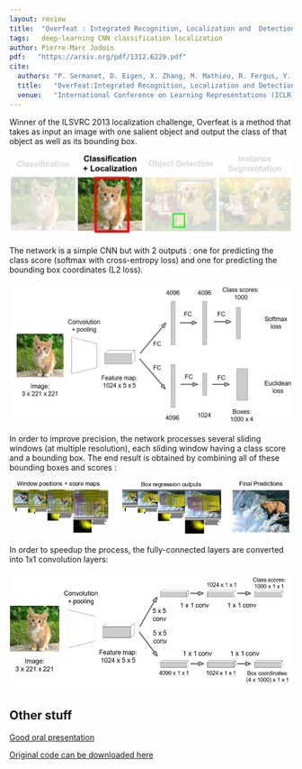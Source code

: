 ```yaml
---
layout: review
title:  "Overfeat : Integrated Recognition, Localization and  Detection using Convolutional Networks"
tags:   deep-learning CNN classification localization
author: Pierre-Marc Jodoin
pdf:   "https://arxiv.org/pdf/1312.6229.pdf"
cite:
  authors: "P. Sermanet, D. Eigen, X. Zhang, M. Mathieu, R. Fergus, Y. LeCun"
  title:   "OverFeat:Integrated Recognition, Localization and Detection using Convolutional Networks"
  venue:   "International Conference on Learning Representations (ICLR) 2014"
---
```


Winner of the ILSVRC 2013 localization challenge, Overfeat is a method that takes as input an image with one salient object and output the class of that object as well as its bounding box. 

<div align="middle">
  <img src="/article/images/overfeat/overview.jpg" width="600">
</div>


The network is a simple CNN but with 2 outputs : one for predicting the class score (softmax with cross-entropy loss) and one for predicting the bounding box coordinates (L2 loss).

<div align="middle">
  <img src="/article/images/overfeat/sc2.png" width="600">
</div>

In order to improve precision, the network processes several sliding windows (at multiple resolution), each sliding window having a class score and a bounding box.  The end result is obtained by combining all of these bounding boxes and scores :

<div align="middle">
  <img src="/article/images/overfeat/sc3.png" width="800">
</div>

In order to speedup the process, the fully-connected layers are converted into 1x1 convolution layers:

<div align="middle">
  <img src="/article/images/overfeat/sc4.png" width="600">
</div>



## Other stuff

[Good oral presentation](http://vision.stanford.edu/teaching/cs231b_spring1415/slides/overfeat_eric.pdf)

[Original code can be downloaded here](https://github.com/sermanet/OverFeat)
